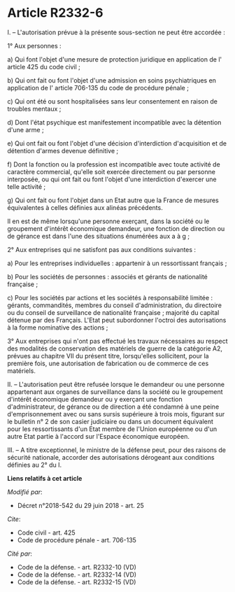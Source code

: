 # Article R2332-6

I. – L'autorisation prévue à la présente sous-section ne peut être accordée :

1° Aux personnes :

a) Qui font l'objet d'une mesure de protection juridique en application de l' article 425 du code civil ;

b) Qui ont fait ou font l'objet d'une admission en soins psychiatriques en application de l' article 706-135 du code de
procédure pénale ;

c) Qui ont été ou sont hospitalisées sans leur consentement en raison de troubles mentaux ;

d) Dont l'état psychique est manifestement incompatible avec la détention d'une arme ;

e) Qui ont fait ou font l'objet d'une décision d'interdiction d'acquisition et de détention d'armes devenue définitive ;

f) Dont la fonction ou la profession est incompatible avec toute activité de caractère commercial, qu'elle soit exercée
directement ou par personne interposée, ou qui ont fait ou font l'objet d'une interdiction d'exercer une telle activité ;

g) Qui ont fait ou font l'objet dans un Etat autre que la France de mesures équivalentes à celles définies aux alinéas
précédents.

Il en est de même lorsqu'une personne exerçant, dans la société ou le groupement d'intérêt économique demandeur, une fonction
de direction ou de gérance est dans l'une des situations énumérées aux a à g ;

2° Aux entreprises qui ne satisfont pas aux conditions suivantes :

a) Pour les entreprises individuelles : appartenir à un ressortissant français ;

b) Pour les sociétés de personnes : associés et gérants de nationalité française ;

c) Pour les sociétés par actions et les sociétés à responsabilité limitée : gérants, commandités, membres du conseil
d'administration, du directoire ou du conseil de surveillance de nationalité française ; majorité du capital détenue par des
Français. L'Etat peut subordonner l'octroi des autorisations à la forme nominative des actions ;

3° Aux entreprises qui n'ont pas effectué les travaux nécessaires au respect des modalités de conservation des matériels de
guerre de la catégorie A2, prévues au chapitre VII du présent titre, lorsqu'elles sollicitent, pour la première fois, une
autorisation de fabrication ou de commerce de ces matériels.

II. – L'autorisation peut être refusée lorsque le demandeur ou une personne appartenant aux organes de surveillance dans la
société ou le groupement d'intérêt économique demandeur ou y exerçant une fonction d'administrateur, de gérance ou de
direction a été condamné à une peine d'emprisonnement avec ou sans sursis supérieure à trois mois, figurant sur le bulletin
n° 2 de son casier judiciaire ou dans un document équivalent pour les ressortissants d'un Etat membre de l'Union européenne
ou d'un autre Etat partie à l'accord sur l'Espace économique européen.

III. – A titre exceptionnel, le ministre de la défense peut, pour des raisons de sécurité nationale, accorder des
autorisations dérogeant aux conditions définies au 2° du I.

**Liens relatifs à cet article**

_Modifié par_:

  - Décret n°2018-542 du 29 juin 2018 - art. 25

_Cite_:

  - Code civil - art. 425
  - Code de procédure pénale - art. 706-135

_Cité par_:

  - Code de la défense. - art. R2332-10 (VD)
  - Code de la défense. - art. R2332-14 (VD)
  - Code de la défense. - art. R2332-15 (VD)
